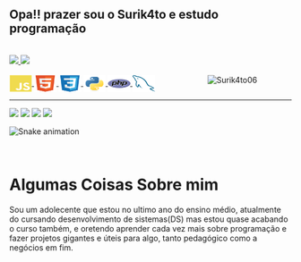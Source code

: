 ## Opa!! prazer sou o Surik4to e estudo programação 
<br>

<div>
  <a href="https://github.com/Surik4to06">
  <img height="170em" src="https://github-readme-stats.vercel.app/api?username=Surik4to06&show_icons=true&theme=tokyonight&include_all_commits=true&count_private=true"/>
  <img height="170em" src="https://github-readme-stats.vercel.app/api/top-langs/?username=Surik4to06&layout=compact&langs_count=16&theme=tokyonight"/>
</div>

<div style="display: inline_block"><br>
  <img align="center" alt="Surik4to-js" height="30" width="40" src="https://raw.githubusercontent.com/devicons/devicon/master/icons/javascript/javascript-plain.svg">
  <img align="center" alt="Surik4to-HTML" height="30" width="40" src="https://raw.githubusercontent.com/devicons/devicon/master/icons/html5/html5-original.svg">
  <img align="center" alt="Surik4to-CSS" height="30" width="40" src="https://raw.githubusercontent.com/devicons/devicon/master/icons/css3/css3-original.svg">
  <img align="center" alt="Surik4to-Python" height="30" width="40" src="https://raw.githubusercontent.com/devicons/devicon/master/icons/python/python-original.svg">
  <img align="center" alt="Surik4to-Python" height="30" width="40" src="https://raw.githubusercontent.com/devicons/devicon/master/icons/php/php-original.svg">
  <img align="center" alt="Surik4to-Python" height="30" width="40" src="https://raw.githubusercontent.com/devicons/devicon/master/icons/mysql/mysql-original.svg">
  <img align="right" alt="Surik4to06" width='150px' heigth='150px' src='https://github.com/user-attachments/assets/5b778aa4-abd3-4cb6-b655-72c015b7130d'>
</div>

<hr border-color='white'>

<div> 
  <a href="https://www.youtube.com/@surik4to06" target="_blank"><img src="https://img.shields.io/badge/YouTube-FF0000?style=for-the-badge&logo=youtube&logoColor=white" target="_blank"></a>
  <a href="https://www.instagram.com/surik4to06/" target="_blank"><img src="https://img.shields.io/badge/-Instagram-%23E4405F?style=for-the-badge&logo=instagram&logoColor=white" target="_blank"></a>
 	<a href="https://www.twitch.tv/surik4to06" target="_blank"><img src="https://img.shields.io/badge/Twitch-9146FF?style=for-the-badge&logo=twitch&logoColor=white" target="_blank"></a>
  <a href="https://discord.gg/507167562086350868" target="_blank"><img src="https://img.shields.io/badge/Discord-7289DA?style=for-the-badge&logo=discord&logoColor=white" target="_blank"></a> 
 
  <br>
  
  ![Snake animation](https://github.com/Surik4to06/Surik4to06/blob/output/github-contribution-grid-snake.svg)
 
</div>

<br>

<div>
  <h1 color='#1F51FF'>Algumas Coisas Sobre mim</h1>
  <p>Sou um adolecente que estou no ultimo ano do ensino médio, atualmente do cursando desenvolvimento de sistemas(DS) mas estou quase acabando o curso também, e oretendo aprender cada vez mais sobre programação e fazer projetos gigantes e úteis para algo, tanto pedagógico como a negócios em fim.</p>
  
</div>
